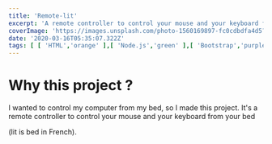 ```yaml
---
title: 'Remote-lit'
excerpt: 'A remote controller to control your mouse and your keyboard from your bed (`lit` is bed in French).'
coverImage: 'https://images.unsplash.com/photo-1560169897-fc0cdbdfa4d5?ixlib=rb-1.2.1&ixid=MnwxMjA3fDB8MHxwaG90by1wYWdlfHx8fGVufDB8fHx8&auto=format&fit=crop&w=1472&q=80'
date: '2020-03-16T05:35:07.322Z'
tags: [ [ 'HTML','orange' ],[ 'Node.js','green' ],[ 'Bootstrap','purple' ] ]
---
```


# Why this project ?

I wanted to control my computer from my bed, so I made this project.
It's a remote controller to control your mouse and your keyboard from your bed
<!--more-->
(lit is bed in French).
